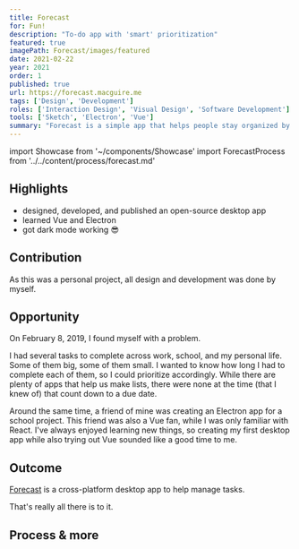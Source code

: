 ```yaml
---
title: Forecast
for: Fun!
description: "To-do app with 'smart' prioritization"
featured: true
imagePath: Forecast/images/featured
date: 2021-02-22
year: 2021
order: 1
published: true
url: https://forecast.macguire.me
tags: ['Design', 'Development']
roles: ['Interaction Design', 'Visual Design', 'Software Development']
tools: ['Sketch', 'Electron', 'Vue']
summary: "Forecast is a simple app that helps people stay organized by counting down to due dates and events. The items that need to be done soonest are shown first, and users can make decisions about what to work on based on how much time they have left."
---
```


import Showcase from '~/components/Showcase'
import ForecastProcess from '../../content/process/forecast.md'

## Highlights

- designed, developed, and published an open-source desktop app
- learned Vue and Electron
- got dark mode working 😎

## Contribution

As this was a personal project, all design and development was done by myself.

## Opportunity

On February 8, 2019, I found myself with a problem.

I had several tasks to complete across work, school, and my personal life. Some of them big, some of them small. I wanted to know how long I had to complete each of them, so I could prioritize accordingly. While there are plenty of apps that help us make lists, there were none at the time (that I knew of) that count down to a due date.

Around the same time, a friend of mine was creating an Electron app for a school project. This friend was also a Vue fan, while I was only familiar with React. I've always enjoyed learning new things, so creating my first desktop app while also trying out Vue sounded like a good time to me.

## Outcome

[Forecast](https://forecast.macguire.me) is a cross-platform desktop app to help manage tasks.

<Showcase
  path="Forecast/videos/demo2"
  type="video"
  source="cloudinary"
  orientation="media-right"
  content="Add tasks to your to-do list, and Forecast shows you the time remaining until each one is due."
/>

That's really all there is to it.

## Process & more

<Expander>
  <ForecastProcess />
</Expander>